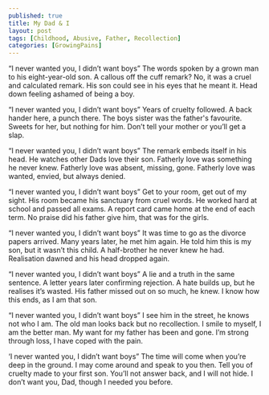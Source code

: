 ```yaml
---
published: true
title: My Dad & I
layout: post
tags: [Childhood, Abusive, Father, Recollection]
categories: [GrowingPains]
---
```

“I never wanted you, I didn’t want boys”
The words spoken by a grown man to his eight-year-old son.
A callous off the cuff remark?
No, it was a cruel and calculated remark.
His son could see in his eyes that he meant it.
Head down feeling ashamed of being a boy.

“I never wanted you, I didn’t want boys”
Years of cruelty followed.
A back hander here, a punch there.
The boys sister was the father's favourite.
Sweets for her, but nothing for him.
Don’t tell your mother or you’ll get a slap.

“I never wanted you, I didn’t want boys”
The remark embeds itself in his head.
He watches other Dads love their son.
Fatherly love was something he never knew.
Fatherly love was absent, missing, gone.
Fatherly love was wanted, envied, but always denied.

“I never wanted you, I didn’t want boys”
Get to your room, get out of my sight.
His room became his sanctuary from cruel words.
He worked hard at school and passed all exams.
A report card came home at the end of each term.
No praise did his father give him, that was for the girls.

“I never wanted you, I didn’t want boys”
It was time to go as the divorce papers arrived.
Many years later, he met him again.
He told him this is my son, but it wasn’t this child.
A half-brother he never knew he had.
Realisation dawned and his head dropped again.

“I never wanted you, I didn’t want boys”
A lie and a truth in the same sentence.
A letter years later confirming rejection.
A hate builds up, but he realises it’s wasted.
His father missed out on so much, he knew.
I know how this ends, as I am that son.

“I never wanted you, I didn’t want boys”
I see him in the street, he knows not who I am.
The old man looks back but no recollection.
I smile to myself, I am the better man.
My want for my father has been and gone.
I’m strong through loss, I have coped with the pain.

‘I never wanted you, I didn’t want boys”
The time will come when you’re deep in the ground.
I may come around and speak to you then.
Tell you of cruelty made to your first son.
You’ll not answer back, and I will not hide.
I don’t want you, Dad, though I needed you before.
